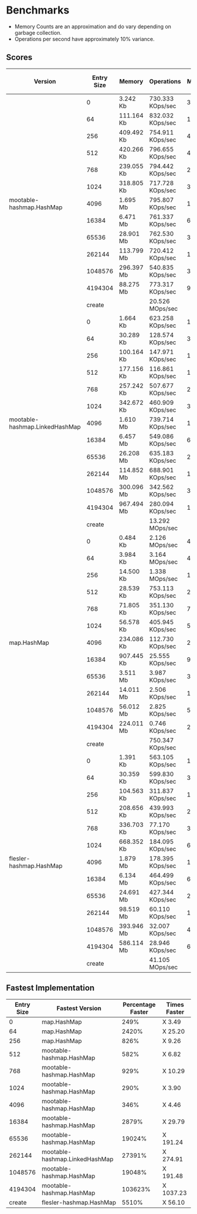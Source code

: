 # Benchmarks 

- Memory Counts are an approximation and do vary depending on garbage collection.
- Operations per second have approximately 10% variance.

## Scores

<table>
<thead><tr><th>Version</th><th>Entry Size</th><th>Memory</th><th>Operations</th><th>Memory Raw</th><th>Operations Raw</th><th>Fastest / Slowest</th></tr></thead>
<tbody>
<tr><td rowspan="13">mootable-hashmap.HashMap</td><td>0</td><td>3.242 Kb</td><td>730.333 KOps/sec</td><td>3320</td><td>747861</td><td></td></tr><tr><td>64</td><td>111.164 Kb</td><td>832.032 KOps/sec</td><td>113832</td><td>852001</td><td></td></tr><tr><td>256</td><td>409.492 Kb</td><td>754.911 KOps/sec</td><td>419320</td><td>773029</td><td></td></tr><tr><td>512</td><td>420.266 Kb</td><td>796.655 KOps/sec</td><td>430352</td><td>815775</td><td>fastest</td></tr><tr><td>768</td><td>239.055 Kb</td><td>794.442 KOps/sec</td><td>244792</td><td>813509</td><td>fastest</td></tr><tr><td>1024</td><td>318.805 Kb</td><td>717.728 KOps/sec</td><td>326456</td><td>734954</td><td>fastest</td></tr><tr><td>4096</td><td>1.695 Mb</td><td>795.807 KOps/sec</td><td>1777792</td><td>814907</td><td>fastest</td></tr><tr><td>16384</td><td>6.471 Mb</td><td>761.337 KOps/sec</td><td>6785096</td><td>779609</td><td>fastest</td></tr><tr><td>65536</td><td>28.901 Mb</td><td>762.530 KOps/sec</td><td>30304816</td><td>780831</td><td>fastest</td></tr><tr><td>262144</td><td>113.799 Mb</td><td>720.412 KOps/sec</td><td>119326608</td><td>737702</td><td></td></tr><tr><td>1048576</td><td>296.397 Mb</td><td>540.835 KOps/sec</td><td>310794288</td><td>553815</td><td>fastest</td></tr><tr><td>4194304</td><td>88.275 Mb</td><td>773.317 KOps/sec</td><td>92563224</td><td>791877</td><td>fastest</td></tr><tr><td>create</td><td></td><td>20.526 MOps/sec</td><td></td><td>21523498</td><td></td></tr>
<tr><td rowspan="13">mootable-hashmap.LinkedHashMap</td><td>0</td><td>1.664 Kb</td><td>623.258 KOps/sec</td><td>1704</td><td>638216</td><td>slowest</td></tr><tr><td>64</td><td>30.289 Kb</td><td>128.574 KOps/sec</td><td>31016</td><td>131660</td><td>slowest</td></tr><tr><td>256</td><td>100.164 Kb</td><td>147.971 KOps/sec</td><td>102568</td><td>151523</td><td>slowest</td></tr><tr><td>512</td><td>177.156 Kb</td><td>116.861 KOps/sec</td><td>181408</td><td>119665</td><td>slowest</td></tr><tr><td>768</td><td>257.242 Kb</td><td>507.677 KOps/sec</td><td>263416</td><td>519861</td><td></td></tr><tr><td>1024</td><td>342.672 Kb</td><td>460.909 KOps/sec</td><td>350896</td><td>471971</td><td></td></tr><tr><td>4096</td><td>1.610 Mb</td><td>739.714 KOps/sec</td><td>1687872</td><td>757468</td><td></td></tr><tr><td>16384</td><td>6.457 Mb</td><td>549.086 KOps/sec</td><td>6770136</td><td>562264</td><td></td></tr><tr><td>65536</td><td>26.208 Mb</td><td>635.183 KOps/sec</td><td>27480960</td><td>650428</td><td></td></tr><tr><td>262144</td><td>114.852 Mb</td><td>688.901 KOps/sec</td><td>120430648</td><td>705434</td><td>fastest</td></tr><tr><td>1048576</td><td>300.096 Mb</td><td>342.562 KOps/sec</td><td>314673608</td><td>350784</td><td></td></tr><tr><td>4194304</td><td>967.494 Mb</td><td>280.094 KOps/sec</td><td>1014490848</td><td>286816</td><td></td></tr><tr><td>create</td><td></td><td>13.292 MOps/sec</td><td></td><td>13938057</td><td></td></tr>
<tr><td rowspan="13">map.HashMap</td><td>0</td><td>0.484 Kb</td><td>2.126 MOps/sec</td><td>496</td><td>2228958</td><td>fastest</td></tr><tr><td>64</td><td>3.984 Kb</td><td>3.164 MOps/sec</td><td>4080</td><td>3317555</td><td>fastest</td></tr><tr><td>256</td><td>14.500 Kb</td><td>1.338 MOps/sec</td><td>14848</td><td>1402951</td><td>fastest</td></tr><tr><td>512</td><td>28.539 Kb</td><td>753.113 KOps/sec</td><td>29224</td><td>771187</td><td></td></tr><tr><td>768</td><td>71.805 Kb</td><td>351.130 KOps/sec</td><td>73528</td><td>359557</td><td></td></tr><tr><td>1024</td><td>56.578 Kb</td><td>405.945 KOps/sec</td><td>57936</td><td>415688</td><td></td></tr><tr><td>4096</td><td>234.086 Kb</td><td>112.730 KOps/sec</td><td>239704</td><td>115435</td><td></td></tr><tr><td>16384</td><td>907.445 Kb</td><td>25.555 KOps/sec</td><td>929224</td><td>26168</td><td>slowest</td></tr><tr><td>65536</td><td>3.511 Mb</td><td>3.987 KOps/sec</td><td>3681928</td><td>4083</td><td>slowest</td></tr><tr><td>262144</td><td>14.011 Mb</td><td>2.506 KOps/sec</td><td>14691992</td><td>2566</td><td>slowest</td></tr><tr><td>1048576</td><td>56.012 Mb</td><td>2.825 KOps/sec</td><td>58732392</td><td>2892</td><td>slowest</td></tr><tr><td>4194304</td><td>224.011 Mb</td><td>0.746 KOps/sec</td><td>234892256</td><td>763</td><td>slowest</td></tr><tr><td>create</td><td></td><td>750.347 KOps/sec</td><td></td><td>768356</td><td>slowest</td></tr>
<tr><td rowspan="13">flesler-hashmap.HashMap</td><td>0</td><td>1.391 Kb</td><td>563.105 KOps/sec</td><td>1424</td><td>576619</td><td></td></tr><tr><td>64</td><td>30.359 Kb</td><td>599.830 KOps/sec</td><td>31088</td><td>614226</td><td></td></tr><tr><td>256</td><td>104.563 Kb</td><td>311.837 KOps/sec</td><td>107072</td><td>319321</td><td></td></tr><tr><td>512</td><td>208.656 Kb</td><td>439.993 KOps/sec</td><td>213664</td><td>450553</td><td></td></tr><tr><td>768</td><td>336.703 Kb</td><td>77.170 KOps/sec</td><td>344784</td><td>79022</td><td>slowest</td></tr><tr><td>1024</td><td>668.352 Kb</td><td>184.095 KOps/sec</td><td>684392</td><td>188514</td><td>slowest</td></tr><tr><td>4096</td><td>1.879 Mb</td><td>178.395 KOps/sec</td><td>1970168</td><td>182676</td><td>slowest</td></tr><tr><td>16384</td><td>6.134 Mb</td><td>464.499 KOps/sec</td><td>6431912</td><td>475647</td><td></td></tr><tr><td>65536</td><td>24.691 Mb</td><td>427.344 KOps/sec</td><td>25890448</td><td>437601</td><td></td></tr><tr><td>262144</td><td>98.519 Mb</td><td>60.110 KOps/sec</td><td>103304360</td><td>61552</td><td></td></tr><tr><td>1048576</td><td>393.946 Mb</td><td>32.007 KOps/sec</td><td>413082560</td><td>32775</td><td></td></tr><tr><td>4194304</td><td>586.114 Mb</td><td>28.946 KOps/sec</td><td>614584992</td><td>29641</td><td></td></tr><tr><td>create</td><td></td><td>41.105 MOps/sec</td><td></td><td>43101210</td><td>fastest</td></tr>
</tbody>
</table>

## Fastest Implementation

<table>
<thead><tr><th>Entry Size</th><th>Fastest Version</th><th>Percentage Faster</th><th>Times Faster</th></tr></thead>
<tbody>
<tr><td>0</td><td>map.HashMap</td><td>249%</td><td>X 3.49</td></tr><tr><td>64</td><td>map.HashMap</td><td>2420%</td><td>X 25.20</td></tr><tr><td>256</td><td>map.HashMap</td><td>826%</td><td>X 9.26</td></tr><tr><td>512</td><td>mootable-hashmap.HashMap</td><td>582%</td><td>X 6.82</td></tr><tr><td>768</td><td>mootable-hashmap.HashMap</td><td>929%</td><td>X 10.29</td></tr><tr><td>1024</td><td>mootable-hashmap.HashMap</td><td>290%</td><td>X 3.90</td></tr><tr><td>4096</td><td>mootable-hashmap.HashMap</td><td>346%</td><td>X 4.46</td></tr><tr><td>16384</td><td>mootable-hashmap.HashMap</td><td>2879%</td><td>X 29.79</td></tr><tr><td>65536</td><td>mootable-hashmap.HashMap</td><td>19024%</td><td>X 191.24</td></tr><tr><td>262144</td><td>mootable-hashmap.LinkedHashMap</td><td>27391%</td><td>X 274.91</td></tr><tr><td>1048576</td><td>mootable-hashmap.HashMap</td><td>19048%</td><td>X 191.48</td></tr><tr><td>4194304</td><td>mootable-hashmap.HashMap</td><td>103623%</td><td>X 1037.23</td></tr><tr><td>create</td><td>flesler-hashmap.HashMap</td><td>5510%</td><td>X 56.10</td></tr></tbody>
</table>
